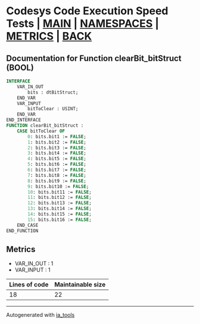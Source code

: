 # Codesys Code Execution Speed Tests | [MAIN] | [NAMESPACES] | [METRICS] | [BACK]  

## Documentation for Function clearBit_bitStruct (BOOL)  

```pascal
INTERFACE
    VAR_IN_OUT 
        bits : dtBitStruct;
    END_VAR
    VAR_INPUT 
        bitToClear : USINT;
    END_VAR
END_INTERFACE
FUNCTION clearBit_bitStruct :
    CASE bitToClear OF
    	0: bits.bit1 := FALSE;
    	1: bits.bit2 := FALSE;
    	2: bits.bit3 := FALSE;
    	3: bits.bit4 := FALSE;
    	4: bits.bit5 := FALSE;
    	5: bits.bit6 := FALSE;
    	6: bits.bit7 := FALSE;
    	7: bits.bit8 := FALSE;
    	8: bits.bit9 := FALSE;
    	9: bits.bit10 := FALSE;
    	10: bits.bit11 := FALSE;
    	11: bits.bit12 := FALSE;
    	12: bits.bit13 := FALSE;
    	13: bits.bit14 := FALSE;
    	14: bits.bit15 := FALSE;
    	15: bits.bit16 := FALSE;
    END_CASE
END_FUNCTION
```

## Metrics  

- VAR_IN_OUT : 1
- VAR_INPUT : 1

| Lines of code | Maintainable size |
| ------------- | ----------------- |
| 18 | 22 |

---
Autogenerated with [ia_tools](https://github.com/tkucic/ia_tools)  

[MAIN]: ../../../../index_st.md
[NAMESPACES]: ../../nsList_st.md
[METRICS]: ../../../metrics_st.md
[BACK]: ../nsMain_st.md
